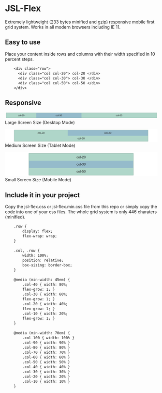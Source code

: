 # JSL-Flex
Extremely lightweight (233 bytes minified and gzip) responsive mobile first grid system. Works in all modern browsers including IE 11.

## Easy to use
Place your content inside rows and columns with their width specified in 10 percent steps.

        <div class="row">
          <div class="col col-20"> col-20 </div>
          <div class="col col-30"> col-30 </div>
          <div class="col col-50"> col-50 </div>
        </div>

## Responsive
![Large](/images/large.png "Large Screen Size")  
Large Screen Size (Desktop Mode)

![Medium](/images/medium.png "Medium Screen Size")  
Medium Screen Size (Tablet Mode)

![Small](/images/small.png "Small Screen Size")  
Small Screen Size (Mobile Mode)

## Include it in your project
Copy the jsl-flex.css or jsl-flex.min.css file from this repo or simply copy the code into one of your css files. The whole grid system is only 446 charaters (minified).


		.row {
			display: flex;
			flex-wrap: wrap;
		}

		.col, .row {
			width: 100%;
			position: relative;
			box-sizing: border-box;
		}

		@media (min-width: 45em) {
			.col-40 { width: 80%; 
			flex-grow: 1; }
			.col-30 { width: 60%;
			flex-grow: 1; }
			.col-20 { width: 40%;
			flex-grow: 1; }
			.col-10 { width: 20%; 
			flex-grow: 1; }
		}

		@media (min-width: 70em) {
			.col-100 { width: 100% }
			.col-90 { width: 90% }
			.col-80 { width: 80% }
			.col-70 { width: 70% }
			.col-60 { width: 60% }
			.col-50 { width: 50% }
			.col-40 { width: 40% }
			.col-30 { width: 30% }
			.col-20 { width: 20% }
			.col-10 { width: 10% }
		}
